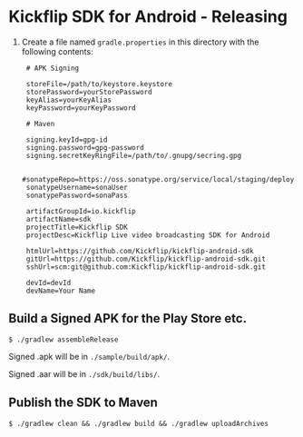 # Kickflip SDK for Android - Releasing

1. Create a file named `gradle.properties` in this directory with the following contents:

		# APK Signing
		
		storeFile=/path/to/keystore.keystore
		storePassword=yourStorePassword
		keyAlias=yourKeyAlias
		keyPassword=yourKeyPassword
		
		# Maven
		
		signing.keyId=gpg-id
		signing.password=gpg-password
		signing.secretKeyRingFile=/path/to/.gnupg/secring.gpg
				
		#sonatypeRepo=https://oss.sonatype.org/service/local/staging/deploy/maven2/
		sonatypeUsername=sonaUser
		sonatypePassword=sonaPass
		
		artifactGroupId=io.kickflip
		artifactName=sdk
		projectTitle=Kickflip SDK
		projectDesc=Kickflip Live video broadcasting SDK for Android
		
		htmlUrl=https://github.com/Kickflip/kickflip-android-sdk
		gitUrl=https://github.com/Kickflip/kickflip-android-sdk.git
		sshUrl=scm:git@github.com:Kickflip/kickflip-android-sdk.git
		
		devId=devId
		devName=Your Name
		

## Build a Signed APK for the Play Store etc.

	$ ./gradlew assembleRelease
		
Signed .apk will be in `./sample/build/apk/`.

Signed .aar will be in `./sdk/build/libs/`.
		
## Publish the SDK to Maven

	$ ./gradlew clean && ./gradlew build && ./gradlew uploadArchives
	
	